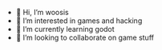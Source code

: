 - 👋 Hi, I’m woosis
- 👀 I’m interested in games and hacking
- 🌱 I’m currently learning godot
- 💞️ I’m looking to collaborate on game stuff

<!---
woosis/woosis is a ✨ special ✨ repository because its `README.md` (this file) appears on your GitHub profile.
You can click the Preview link to take a look at your changes.
--->

